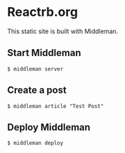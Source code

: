 # Reactrb.org

This static site is built with Middleman.

## Start Middleman
```text
$ middleman server
```

## Create a post

```text
$ middleman article "Test Post"
```

## Deploy Middleman

```text
$ middleman deploy
```

